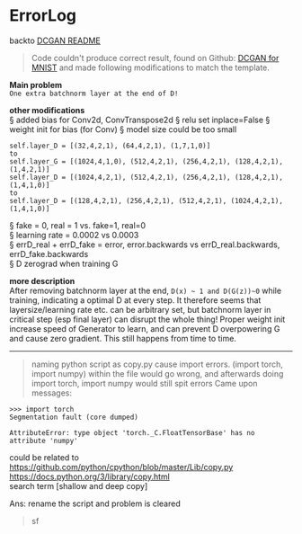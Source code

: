 # ErrorLog

backto [DCGAN README](../README.md)

> Code couldn't produce correct result, found on Github: [DCGAN for MNIST](https://github.com/togheppi/DCGAN/blob/master/MNIST_DCGAN_pytorch.py) and made following modifications to match the template. 

**Main problem**   
```One extra batchnorm layer at the end of D!```

**other modifications**  
§ added bias for Conv2d, ConvTranspose2d § relu set inplace=False
§ weight init for bias (for Conv)
§ model size could be too small
```self.layer_G = [(64,7,1,0), (32,4,2,1), (1,4,2,1)]
self.layer_D = [(32,4,2,1), (64,4,2,1), (1,7,1,0)]
to 
self.layer_G = [(1024,4,1,0), (512,4,2,1), (256,4,2,1), (128,4,2,1), (1,4,2,1)]
self.layer_D = [(1024,4,2,1), (512,4,2,1), (256,4,2,1), (128,4,2,1), (1,4,1,0)]
to
self.layer_D = [(128,4,2,1), (256,4,2,1), (512,4,2,1), (1024,4,2,1), (1,4,1,0)]
```   
§ fake = 0, real = 1 vs. fake=1, real=0   
§ learning rate = 0.0002 vs 0.0003   
§ errD_real + errD_fake = error, error.backwards vs errD_real.backwards, errD_fake.backwards   
§ D zerograd when training G   

**more description**  
After removing batchnorm layer at the end, `D(x) ~ 1 and D(G(z))~0` while training, indicating a optimal D at every step. It therefore seems that layersize/learning rate etc. can be arbitrary set, but batchnorm layer in critical step (esp final layer) can disrupt the whole thing!
Proper weight init increase speed of Generator to learn, and can prevent D overpowering G and cause zero gradient. This still happens from time to time.

---

> naming python script as copy.py cause import errors. (import torch, import numpy) within the file would go wrong, and afterwards doing import torch, import numpy would still spit errors
Came upon messages:
```
>>> import torch   
Segmentation fault (core dumped)

AttributeError: type object 'torch._C.FloatTensorBase' has no attribute 'numpy' 
```
could be related to   
https://github.com/python/cpython/blob/master/Lib/copy.py  
https://docs.python.org/3/library/copy.html  
search term [shallow and deep copy]

Ans: rename the script and problem is cleared

> sf